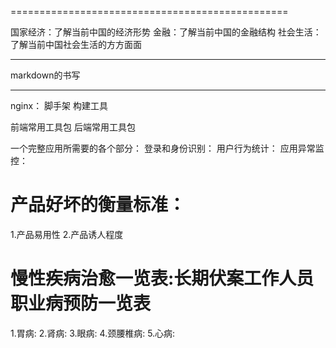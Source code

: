 
================================================

国家经济：了解当前中国的经济形势
金融：了解当前中国的金融结构
社会生活：了解当前中国社会生活的方方面面

-----------------------------------------------

markdown的书写

------------------------------------------------

nginx：
脚手架
构建工具

前端常用工具包
后端常用工具包

一个完整应用所需要的各个部分：
登录和身份识别：
用户行为统计：
应用异常监控：

# 产品好坏的衡量标准：
1.产品易用性
2.产品诱人程度

# 慢性疾病治愈一览表:长期伏案工作人员职业病预防一览表

1.胃病:
2.肾病:
3.眼病:
4.颈腰椎病:
5.心病:










